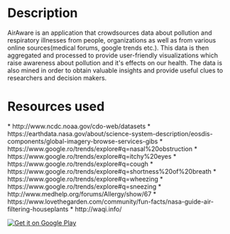 <h1>Description</h1>
AirAware is an application that crowdsources data about pollution and respiratory illnesses from people, organizations as well as from various online sources(medical forums, google trends etc.). This data is then aggregated and processed to provide user-friendly visualizations which raise awareness about pollution and it's effects on our health. The data is also mined in order to obtain valuable insights and provide useful clues to researchers and decision makers.

<h1>Resources used</h1>
* http://www.ncdc.noaa.gov/cdo-web/datasets
* https://earthdata.nasa.gov/about/science-system-description/eosdis-components/global-imagery-browse-services-gibs
* https://www.google.ro/trends/explore#q=nasal%20obstruction
* https://www.google.ro/trends/explore#q=itchy%20eyes
* https://www.google.ro/trends/explore#q=cough
* https://www.google.ro/trends/explore#q=shortness%20of%20breath
* https://www.google.ro/trends/explore#q=wheezing
* https://www.google.ro/trends/explore#q=sneezing
* http://www.medhelp.org/forums/Allergy/show/67
* https://www.lovethegarden.com/community/fun-facts/nasa-guide-air-filtering-houseplants
* http://waqi.info/



<a href='https://play.google.com/store/apps/details?id=com.airfighters.airaware&utm_source=global_co&utm_medium=prtnr&utm_content=Mar2515&utm_campaign=PartBadge&pcampaignid=MKT-Other-global-all-co-prtnr-py-PartBadge-Mar2515-1'><img alt='Get it on Google Play' src='https://play.google.com/intl/en_us/badges/images/generic/en_badge_web_generic.png'/></a>
